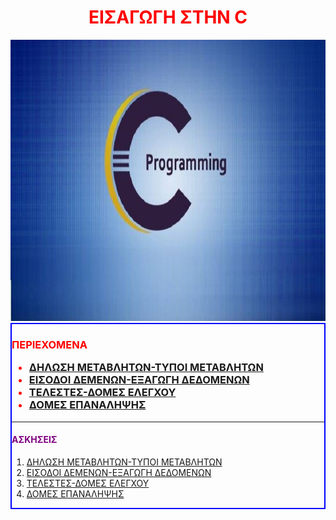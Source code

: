 <html>
<body>
<h1 style="text-align:center; color:red;">ΕΙΣΑΓΩΓΗ ΣΤΗΝ C</h1>
<img src="https://github.com/vasnastos/Page_Images/blob/master/cpng.jpg?raw=true" width="1024" height="450"></img>
<div style="border:2px solid; border-color:blue;">
<h3 style="color:red;">ΠΕΡΙΕΧΟΜΕΝΑ
<ul>
<li><a href="https://github.com/vasnastos/Introduction_to_C/tree/master/%CE%9A%CE%95%CE%A6%CE%91%CE%9B%CE%91%CE%99%CE%9F_1">ΔΗΛΩΣΗ ΜΕΤΑΒΛΗΤΩΝ-ΤΥΠΟΙ ΜΕΤΑΒΛΗΤΩΝ</a></li>
<li><a href="https://github.com/vasnastos/Introduction_to_C/tree/master/%CE%9A%CE%95%CE%A6%CE%91%CE%9B%CE%91%CE%99%CE%9F_2">ΕΙΣΟΔΟΙ ΔΕΜΕΝΩΝ-ΕΞΑΓΩΓΗ ΔΕΔΟΜΕΝΩΝ</a></li>
<li><a href="https://github.com/vasnastos/Introduction_to_C/tree/master/%CE%9A%CE%95%CE%A6%CE%91%CE%9B%CE%91%CE%99%CE%91_(3-4)">ΤΕΛΕΣΤΕΣ-ΔΟΜΕΣ ΕΛΕΓΧΟΥ</a></li>
<li><a href="https://github.com/vasnastos/Introduction_to_C/tree/master/%CE%9A%CE%95%CE%A6%CE%91%CE%9B%CE%91%CE%99%CE%9F_5">ΔΟΜΕΣ ΕΠΑΝΑΛΗΨΗΣ</a></li>
</ul>
<hr>
<h4 style="color:purple;">ΑΣΚΗΣΕΙΣ</h3>
<ol>
<li><a href="https://github.com/vasnastos/Introduction_to_C/tree/master/%CE%9A%CE%95%CE%A6%CE%91%CE%9B%CE%91%CE%99%CE%9F_1">ΔΗΛΩΣΗ ΜΕΤΑΒΛΗΤΩΝ-ΤΥΠΟΙ ΜΕΤΑΒΛΗΤΩΝ</a></li>
<li><a href="https://github.com/vasnastos/Introduction_to_C/tree/master/%CE%9A%CE%95%CE%A6%CE%91%CE%9B%CE%91%CE%99%CE%9F_2/%CE%91%CE%A3%CE%9A%CE%97%CE%A3%CE%95%CE%99%CE%A3">ΕΙΣΟΔΟΙ ΔΕΜΕΝΩΝ-ΕΞΑΓΩΓΗ ΔΕΔΟΜΕΝΩΝ</a></li>
<li><a href="https://github.com/vasnastos/Introduction_to_C/tree/master/%CE%9A%CE%95%CE%A6%CE%91%CE%9B%CE%91%CE%99%CE%91_(3-4)/A%CE%A3%CE%9A%CE%97%CE%A3%CE%95%CE%99%CE%A3">ΤΕΛΕΣΤΕΣ-ΔΟΜΕΣ ΕΛΕΓΧΟΥ</a></li>
<li><a href="https://github.com/vasnastos/Introduction_to_C/tree/master/%CE%9A%CE%95%CE%A6%CE%91%CE%9B%CE%91%CE%99%CE%9F_5/%CE%91%CE%A3%CE%9A%CE%97%CE%A3%CE%95%CE%99%CE%A3">ΔΟΜΕΣ ΕΠΑΝΑΛΗΨΗΣ</a></li>
</ol>
</div>
</body>
</html>